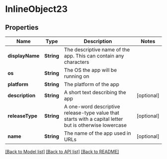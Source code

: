 # InlineObject23

## Properties
Name | Type | Description | Notes
------------ | ------------- | ------------- | -------------
**displayName** | **String** | The descriptive name of the app. This can contain any characters | 
**os** | **String** | The OS the app will be running on | 
**platform** | **String** | The platform of the app | 
**description** | **String** | A short text describing the app | [optional] 
**releaseType** | **String** | A one-word descriptive release-type value that starts with a capital letter but is otherwise lowercase | [optional] 
**name** | **String** | The name of the app used in URLs | [optional] 

[[Back to Model list]](../README.md#documentation-for-models) [[Back to API list]](../README.md#documentation-for-api-endpoints) [[Back to README]](../README.md)


